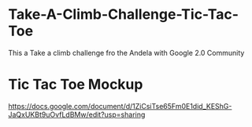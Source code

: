 # Take-A-Climb-Challenge-Tic-Tac-Toe
This a Take a climb challenge fro the Andela with Google 2.0 Community
# Tic Tac Toe Mockup
https://docs.google.com/document/d/1ZiCsiTse65Fm0E1did_KEShG-JaQxUKBt9uOvfLdBMw/edit?usp=sharing
